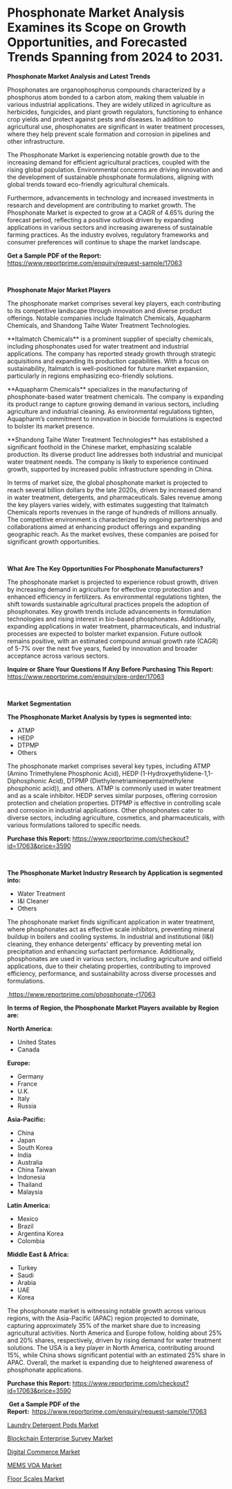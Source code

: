 <p><h1>Phosphonate Market Analysis Examines its Scope on Growth Opportunities, and Forecasted Trends Spanning from 2024 to 2031.</h1></p><p><strong>Phosphonate Market Analysis and Latest Trends</strong></p>
<p><p>Phosphonates are organophosphorus compounds characterized by a phosphorus atom bonded to a carbon atom, making them valuable in various industrial applications. They are widely utilized in agriculture as herbicides, fungicides, and plant growth regulators, functioning to enhance crop yields and protect against pests and diseases. In addition to agricultural use, phosphonates are significant in water treatment processes, where they help prevent scale formation and corrosion in pipelines and other infrastructure.</p><p>The Phosphonate Market is experiencing notable growth due to the increasing demand for efficient agricultural practices, coupled with the rising global population. Environmental concerns are driving innovation and the development of sustainable phosphonate formulations, aligning with global trends toward eco-friendly agricultural chemicals. </p><p>Furthermore, advancements in technology and increased investments in research and development are contributing to market growth. The Phosphonate Market is expected to grow at a CAGR of 4.65% during the forecast period, reflecting a positive outlook driven by expanding applications in various sectors and increasing awareness of sustainable farming practices. As the industry evolves, regulatory frameworks and consumer preferences will continue to shape the market landscape.</p></p>
<p><strong>Get a Sample PDF of the Report:&nbsp;</strong> <a href="https://www.reportprime.com/enquiry/request-sample/17063?utm_campaign=1108&utm_medium=2&utm_source=Github&utm_content=ia&utm_term=24112024&utm_id=phosphonate">https://www.reportprime.com/enquiry/request-sample/17063</a></p>
<p>&nbsp;</p>
<p><strong>Phosphonate Major Market Players</strong></p>
<p><p>The phosphonate market comprises several key players, each contributing to its competitive landscape through innovation and diverse product offerings. Notable companies include Italmatch Chemicals, Aquapharm Chemicals, and Shandong Taihe Water Treatment Technologies.</p><p>**Italmatch Chemicals** is a prominent supplier of specialty chemicals, including phosphonates used for water treatment and industrial applications. The company has reported steady growth through strategic acquisitions and expanding its production capabilities. With a focus on sustainability, Italmatch is well-positioned for future market expansion, particularly in regions emphasizing eco-friendly solutions.</p><p>**Aquapharm Chemicals** specializes in the manufacturing of phosphonate-based water treatment chemicals. The company is expanding its product range to capture growing demand in various sectors, including agriculture and industrial cleaning. As environmental regulations tighten, Aquapharm’s commitment to innovation in biocide formulations is expected to bolster its market presence.</p><p>**Shandong Taihe Water Treatment Technologies** has established a significant foothold in the Chinese market, emphasizing scalable production. Its diverse product line addresses both industrial and municipal water treatment needs. The company is likely to experience continued growth, supported by increased public infrastructure spending in China.</p><p>In terms of market size, the global phosphonate market is projected to reach several billion dollars by the late 2020s, driven by increased demand in water treatment, detergents, and pharmaceuticals. Sales revenue among the key players varies widely, with estimates suggesting that Italmatch Chemicals reports revenues in the range of hundreds of millions annually. The competitive environment is characterized by ongoing partnerships and collaborations aimed at enhancing product offerings and expanding geographic reach. As the market evolves, these companies are poised for significant growth opportunities.</p></p>
<p>&nbsp;</p>
<p><strong>What Are The Key Opportunities For Phosphonate Manufacturers?</strong></p>
<p><p>The phosphonate market is projected to experience robust growth, driven by increasing demand in agriculture for effective crop protection and enhanced efficiency in fertilizers. As environmental regulations tighten, the shift towards sustainable agricultural practices propels the adoption of phosphonates. Key growth trends include advancements in formulation technologies and rising interest in bio-based phosphonates. Additionally, expanding applications in water treatment, pharmaceuticals, and industrial processes are expected to bolster market expansion. Future outlook remains positive, with an estimated compound annual growth rate (CAGR) of 5-7% over the next five years, fueled by innovation and broader acceptance across various sectors.</p></p>
<p><strong>Inquire or Share Your Questions If Any Before Purchasing This Report:</strong> <a href="https://www.reportprime.com/enquiry/pre-order/17063?utm_campaign=1108&utm_medium=2&utm_source=Github&utm_content=ia&utm_term=24112024&utm_id=phosphonate">https://www.reportprime.com/enquiry/pre-order/17063</a></p>
<p>&nbsp;</p>
<p><strong>Market Segmentation</strong></p>
<p><strong>The Phosphonate Market Analysis by types is segmented into:</strong></p>
<p><ul><li>ATMP</li><li>HEDP</li><li>DTPMP</li><li>Others</li></ul></p>
<p><p>The phosphonate market comprises several key types, including ATMP (Amino Trimethylene Phosphonic Acid), HEDP (1-Hydroxyethylidene-1,1-Diphosphonic Acid), DTPMP (Diethylenetriaminepenta(methylene phosphonic acid)), and others. ATMP is commonly used in water treatment and as a scale inhibitor. HEDP serves similar purposes, offering corrosion protection and chelation properties. DTPMP is effective in controlling scale and corrosion in industrial applications. Other phosphonates cater to diverse sectors, including agriculture, cosmetics, and pharmaceuticals, with various formulations tailored to specific needs.</p></p>
<p><strong>Purchase this Report:&nbsp;</strong><a href="https://www.reportprime.com/checkout?id=17063&price=3590&utm_campaign=1108&utm_medium=2&utm_source=Github&utm_content=ia&utm_term=24112024&utm_id=phosphonate">https://www.reportprime.com/checkout?id=17063&price=3590</a></p>
<p>&nbsp;</p>
<p><strong>The Phosphonate Market Industry Research by Application is segmented into:</strong></p>
<p><ul><li>Water Treatment</li><li>I&I Cleaner</li><li>Others</li></ul></p>
<p><p>The phosphonate market finds significant application in water treatment, where phosphonates act as effective scale inhibitors, preventing mineral buildup in boilers and cooling systems. In industrial and institutional (I&I) cleaning, they enhance detergents' efficacy by preventing metal ion precipitation and enhancing surfactant performance. Additionally, phosphonates are used in various sectors, including agriculture and oilfield applications, due to their chelating properties, contributing to improved efficiency, performance, and sustainability across diverse processes and formulations.</p></p>
<p><a href="https://www.reportprime.com/phosphonate-r17063?utm_campaign=1108&utm_medium=2&utm_source=Github&utm_content=ia&utm_term=24112024&utm_id=phosphonate">&nbsp;https://www.reportprime.com/phosphonate-r17063</a></p>
<p><strong>In terms of Region, the Phosphonate Market Players available by Region are:</strong></p>
<p>
    <p> <strong> North America: </strong>
        <ul>
            <li>United States</li>
            <li>Canada</li>
        </ul>
        </p> 
    <p> <strong> Europe: </strong>
        <ul>
            <li>Germany</li>
            <li>France</li>
            <li>U.K.</li>
            <li>Italy</li>
            <li>Russia</li>
        </ul>
        </p> 
    <p> <strong> Asia-Pacific: </strong>
        <ul>
            <li>China</li>
            <li>Japan</li>
            <li>South Korea</li>
            <li>India</li>
            <li>Australia</li>
            <li>China Taiwan</li>
            <li>Indonesia</li>
            <li>Thailand</li>
            <li>Malaysia</li>
        </ul>
        </p> 
    <p> <strong> Latin America: </strong>
        <ul>
            <li>Mexico</li>
            <li>Brazil</li>
            <li>Argentina Korea</li>
            <li>Colombia</li>
        </ul>
        </p> 
    <p> <strong> Middle East & Africa: </strong>
        <ul>
            <li>Turkey</li>
            <li>Saudi</li>
            <li>Arabia</li>
            <li>UAE</li>
            <li>Korea</li>
        </ul>
    </p>
    </p>
<p><p>The phosphonate market is witnessing notable growth across various regions, with the Asia-Pacific (APAC) region projected to dominate, capturing approximately 35% of the market share due to increasing agricultural activities. North America and Europe follow, holding about 25% and 20% shares, respectively, driven by rising demand for water treatment solutions. The USA is a key player in North America, contributing around 15%, while China shows significant potential with an estimated 25% share in APAC. Overall, the market is expanding due to heightened awareness of phosphonate applications.</p></p>
<p><strong>Purchase this Report: </strong><a href="https://www.reportprime.com/checkout?id=17063&price=3590&utm_campaign=1108&utm_medium=2&utm_source=Github&utm_content=ia&utm_term=24112024&utm_id=phosphonate">https://www.reportprime.com/checkout?id=17063&price=3590</a></p>
<p>&nbsp;<strong>Get a Sample PDF of the Report:&nbsp;&nbsp;</strong><a href="https://www.reportprime.com/enquiry/request-sample/17063?utm_campaign=1108&utm_medium=2&utm_source=Github&utm_content=ia&utm_term=24112024&utm_id=phosphonate">https://www.reportprime.com/enquiry/request-sample/17063</a></p>
<p><strong></strong></p>
<p><p><a href="https://www.linkedin.com/pulse/competitive-intelligence-laundry-detergent-pods-market-key-6gqqe?utm_campaign=1108&utm_medium=2&utm_source=Github&utm_content=ia&utm_term=24112024&utm_id=phosphonate">Laundry Detergent Pods Market</a></p><p><a href="https://issuu.com/reportprime-2/docs/blockchain-enterprise-survey-market_e78fe7f7521fdc?utm_campaign=1108&utm_medium=2&utm_source=Github&utm_content=ia&utm_term=24112024&utm_id=phosphonate">Blockchain Enterprise Survey Market</a></p><p><a href="https://issuu.com/reportprime-2/docs/digital-commerce-market-size-2030.p_60e2ec393b2677?utm_campaign=1108&utm_medium=2&utm_source=Github&utm_content=ia&utm_term=24112024&utm_id=phosphonate">Digital Commerce Market</a></p><p><a href="https://www.linkedin.com/pulse/strategic-roadmap-success-global-mems-voa-market-5zzre?utm_campaign=1108&utm_medium=2&utm_source=Github&utm_content=ia&utm_term=24112024&utm_id=phosphonate">MEMS VOA Market</a></p><p><a href="https://www.linkedin.com/pulse/floor-scales-industry-sector-market-dynamics-future-scenarios-x7u3e?utm_campaign=1108&utm_medium=2&utm_source=Github&utm_content=ia&utm_term=24112024&utm_id=phosphonate">Floor Scales Market</a></p></p>